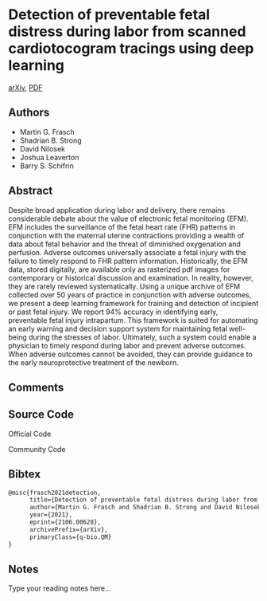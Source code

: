 
# Detection of preventable fetal distress during labor from scanned cardiotocogram tracings using deep learning

[arXiv](https://arxiv.org/abs/2106.0628), [PDF](https://arxiv.org/pdf/2106.0628.pdf)

## Authors

- Martin G. Frasch
- Shadrian B. Strong
- David Nilosek
- Joshua Leaverton
- Barry S. Schifrin

## Abstract

Despite broad application during labor and delivery, there remains considerable debate about the value of electronic fetal monitoring (EFM). EFM includes the surveillance of the fetal heart rate (FHR) patterns in conjunction with the maternal uterine contractions providing a wealth of data about fetal behavior and the threat of diminished oxygenation and perfusion. Adverse outcomes universally associate a fetal injury with the failure to timely respond to FHR pattern information. Historically, the EFM data, stored digitally, are available only as rasterized pdf images for contemporary or historical discussion and examination. In reality, however, they are rarely reviewed systematically. Using a unique archive of EFM collected over 50 years of practice in conjunction with adverse outcomes, we present a deep learning framework for training and detection of incipient or past fetal injury. We report 94% accuracy in identifying early, preventable fetal injury intrapartum. This framework is suited for automating an early warning and decision support system for maintaining fetal well-being during the stresses of labor. Ultimately, such a system could enable a physician to timely respond during labor and prevent adverse outcomes. When adverse outcomes cannot be avoided, they can provide guidance to the early neuroprotective treatment of the newborn.

## Comments



## Source Code

Official Code



Community Code



## Bibtex

```tex
@misc{frasch2021detection,
      title={Detection of preventable fetal distress during labor from scanned cardiotocogram tracings using deep learning}, 
      author={Martin G. Frasch and Shadrian B. Strong and David Nilosek and Joshua Leaverton and Barry S. Schifrin},
      year={2021},
      eprint={2106.00628},
      archivePrefix={arXiv},
      primaryClass={q-bio.QM}
}
```

## Notes

Type your reading notes here...

